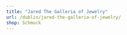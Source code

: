 ```yaml
---
title: "Jared The Galleria of Jewelry"
url: /dublin/jared-the-galleria-of-jewelry/
shop: Schmuck
---
```


